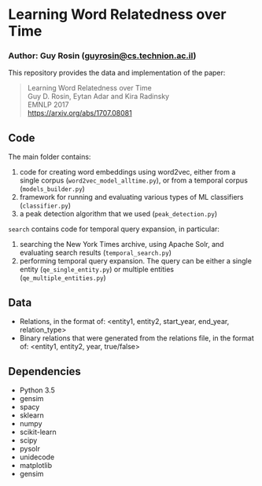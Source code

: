 # Learning Word Relatedness over Time

### Author: Guy Rosin (guyrosin@cs.technion.ac.il)

This repository provides the data and implementation of the paper:
>Learning Word Relatedness over Time<br>
>Guy D. Rosin, Eytan Adar and Kira Radinsky<br>
>EMNLP 2017<br>
>https://arxiv.org/abs/1707.08081

## Code
The main folder contains:
 1. code for creating word embeddings using word2vec, either from a single corpus (`word2vec_model_alltime.py`), or from a temporal corpus (`models_builder.py`)
 2. framework for running and evaluating various types of ML classifiers (`classifier.py`)
 3. a peak detection algorithm that we used (`peak_detection.py`)

`search` contains code for temporal query expansion, in particular:
 1. searching the New York Times archive, using Apache Solr, and evaluating search results (`temporal_search.py`)
 2. performing temporal query expansion. The query can be either a single entity (`qe_single_entity.py`) or multiple entities (`qe_multiple_entities.py`)

## Data
- Relations, in the format of: <entity1, entity2, start_year, end_year, relation_type>
- Binary relations that were generated from the relations file, in the format of: <entity1, entity2, year, true/false>

## Dependencies

- Python 3.5
- gensim
- spacy
- sklearn
- numpy
- scikit-learn
- scipy
- pysolr
- unidecode
- matplotlib
- gensim